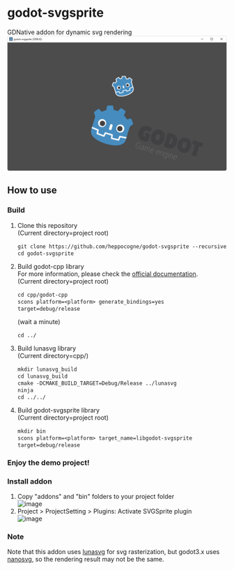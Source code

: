 # godot-svgsprite
GDNative addon for dynamic svg rendering  
![](screenshot.png)

## How to use
### Build
1. Clone this repository  
   (Current directory=project root)
   ```
   git clone https://github.com/heppocogne/godot-svgsprite --recursive
   cd godot-svgsprite
   ```
2. Build godot-cpp library  
   For more information, please check the [official documentation](https://docs.godotengine.org/en/stable/tutorials/scripting/gdnative/gdnative_cpp_example.html).  
   (Current directory=project root)
   ```
   cd cpp/godot-cpp
   scons platform=<platform> generate_bindings=yes target=debug/release
   ```
   (wait a minute)
    
   ```
   cd ../
   ```
3. Build lunasvg library  
   (Current directory=cpp/)
   ```
   mkdir lunasvg_build
   cd lunasvg_build
   cmake -DCMAKE_BUILD_TARGET=Debug/Release ../lunasvg
   ninja
   cd ../../
   ```
4. Build godot-svgsprite library  
   (Current directory=project root)
   ```
   mkdir bin
   scons platform=<platform> target_name=libgodot-svgsprite target=debug/release
   ```
### Enjoy the demo project!
### Install addon
1. Copy "addons" and "bin" folders to your project folder  
   ![image](https://user-images.githubusercontent.com/83043568/192418076-98a9eaab-ac55-4b71-85c3-f62afe3929e5.png)
2. Project > ProjectSetting > Plugins: Activate SVGSprite plugin  
   ![image](https://user-images.githubusercontent.com/83043568/192416729-c99612d1-476c-4471-b414-46b34a64544d.png)
### Note
Note that this addon uses [lunasvg](https://github.com/sammycage/lunasvg) for svg rasterization, but godot3.x uses [nanosvg](https://github.com/memononen/nanosvg), so the rendering result may not be the same.
